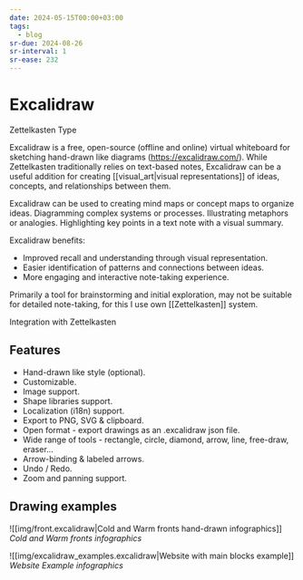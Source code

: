 ```yaml
---
date: 2024-05-15T00:00+03:00
tags:
  - blog
sr-due: 2024-08-26
sr-interval: 1
sr-ease: 232
---
```


# Excalidraw

Zettelkasten Type

Excalidraw is a free, open-source (offline and online) virtual whiteboard for
sketching hand-drawn like diagrams (https://excalidraw.com/). While Zettelkasten
traditionally relies on text-based notes, Excalidraw can be a useful addition
for creating [[visual_art|visual representations]] of ideas, concepts, and
relationships between them.

Excalidraw can be used to creating mind maps or concept maps to organize
ideas. Diagramming complex systems or processes. Illustrating metaphors or
analogies. Highlighting key points in a text note with a visual summary.

Excalidraw benefits:

- Improved recall and understanding through visual representation.
- Easier identification of patterns and connections between ideas.
- More engaging and interactive note-taking experience.

Primarily a tool for brainstorming and initial exploration, may not be suitable
for detailed note-taking, for this I use own [[Zettelkasten]] system.

Integration with Zettelkasten

## Features

- Hand-drawn like style (optional).
- Customizable.
- Image support.
- Shape libraries support.
- Localization (i18n) support.
- Export to PNG, SVG & clipboard.
- Open format - export drawings as an .excalidraw json file.
- Wide range of tools - rectangle, circle, diamond, arrow, line, free-draw, eraser...
- Arrow-binding & labeled arrows.
- Undo / Redo.
- Zoom and panning support.

## Drawing examples

![[img/front.excalidraw|Cold and Warm fronts hand-drawn infographics]]
_Cold and Warm fronts infographics_

![[img/excalidraw_examples.excalidraw|Website with main blocks example]]
_Website Example infographics_
